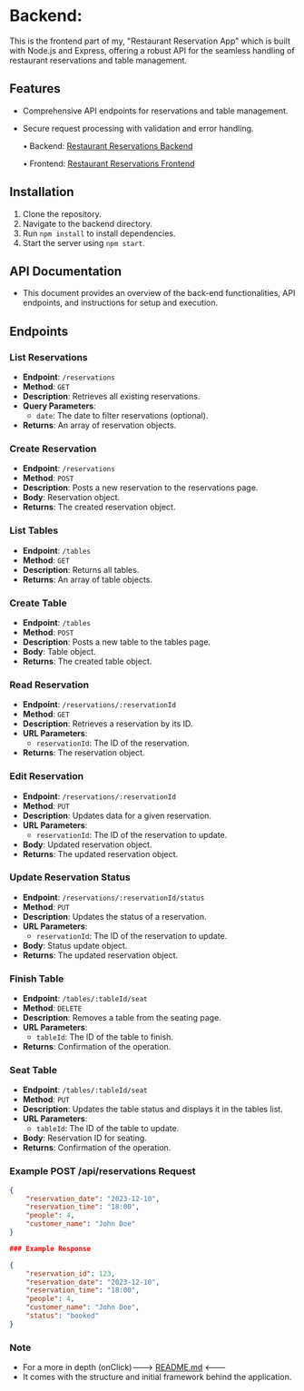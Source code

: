 # Backend:

This is the frontend part of my, "Restaurant Reservation App" which is built with Node.js and Express, offering a robust API for the seamless handling of restaurant reservations and table management.

## Features

- Comprehensive API endpoints for reservations and table management.
- Secure request processing with validation and error handling.

  • Backend: [Restaurant Reservations Backend](https://restaurant-reservations-capstone-b.onrender.com) 

  • Frontend: [Restaurant Reservations Frontend](https://restaurant-reservations-capstone-f.onrender.com) 

## Installation

1. Clone the repository.
2. Navigate to the backend directory.
3. Run `npm install` to install dependencies.
4. Start the server using `npm start`.

## API Documentation

- This document provides an overview of the back-end functionalities, API endpoints, and instructions for setup and execution. 

## Endpoints

### List Reservations
- **Endpoint**: `/reservations`
- **Method**: `GET`
- **Description**: Retrieves all existing reservations.
- **Query Parameters**: 
  - `date`: The date to filter reservations (optional).
- **Returns**: An array of reservation objects.

### Create Reservation
- **Endpoint**: `/reservations`
- **Method**: `POST`
- **Description**: Posts a new reservation to the reservations page.
- **Body**: Reservation object.
- **Returns**: The created reservation object.

### List Tables
- **Endpoint**: `/tables`
- **Method**: `GET`
- **Description**: Returns all tables.
- **Returns**: An array of table objects.

### Create Table
- **Endpoint**: `/tables`
- **Method**: `POST`
- **Description**: Posts a new table to the tables page.
- **Body**: Table object.
- **Returns**: The created table object.

### Read Reservation
- **Endpoint**: `/reservations/:reservationId`
- **Method**: `GET`
- **Description**: Retrieves a reservation by its ID.
- **URL Parameters**:
  - `reservationId`: The ID of the reservation.
- **Returns**: The reservation object.

### Edit Reservation
- **Endpoint**: `/reservations/:reservationId`
- **Method**: `PUT`
- **Description**: Updates data for a given reservation.
- **URL Parameters**:
  - `reservationId`: The ID of the reservation to update.
- **Body**: Updated reservation object.
- **Returns**: The updated reservation object.

### Update Reservation Status
- **Endpoint**: `/reservations/:reservationId/status`
- **Method**: `PUT`
- **Description**: Updates the status of a reservation.
- **URL Parameters**:
  - `reservationId`: The ID of the reservation to update.
- **Body**: Status update object.
- **Returns**: The updated reservation object.

### Finish Table
- **Endpoint**: `/tables/:tableId/seat`
- **Method**: `DELETE`
- **Description**: Removes a table from the seating page.
- **URL Parameters**:
  - `tableId`: The ID of the table to finish.
- **Returns**: Confirmation of the operation.

### Seat Table
- **Endpoint**: `/tables/:tableId/seat`
- **Method**: `PUT`
- **Description**: Updates the table status and displays it in the tables list.
- **URL Parameters**:
  - `tableId`: The ID of the table to update.
- **Body**: Reservation ID for seating.
- **Returns**: Confirmation of the operation.

### Example POST /api/reservations Request

```json
{
    "reservation_date": "2023-12-10",
    "reservation_time": "18:00",
    "people": 4,
    "customer_name": "John Doe"
}

### Example Response

{
    "reservation_id": 123,
    "reservation_date": "2023-12-10",
    "reservation_time": "18:00",
    "people": 4,
    "customer_name": "John Doe",
    "status": "booked"
}
```

### Note

 - For a more in depth (onClick)---> [README.md](https://github.com/Thinkful-Ed/starter-restaurant-reservation/blob/main/README.md) <--- 
 - It comes with the structure and initial framework behind the application.
